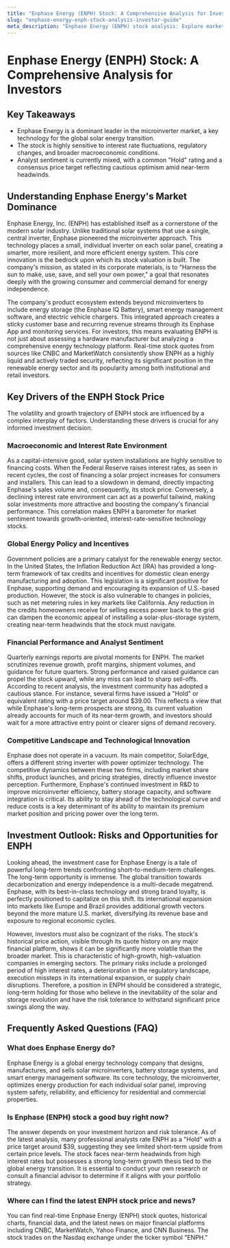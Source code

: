 ```yaml
---
title: "Enphase Energy (ENPH) Stock: A Comprehensive Analysis for Investors"
slug: "enphase-energy-enph-stock-analysis-investor-guide"
meta_description: "Enphase Energy (ENPH) stock analysis: Explore market drivers, financial outlook, and expert insights. Understand the risks & opportunities for this solar leader."
---
```


# Enphase Energy (ENPH) Stock: A Comprehensive Analysis for Investors

## Key Takeaways
* Enphase Energy is a dominant leader in the microinverter market, a key technology for the global solar energy transition.
* The stock is highly sensitive to interest rate fluctuations, regulatory changes, and broader macroeconomic conditions.
* Analyst sentiment is currently mixed, with a common "Hold" rating and a consensus price target reflecting cautious optimism amid near-term headwinds.

## Understanding Enphase Energy's Market Dominance
Enphase Energy, Inc. (ENPH) has established itself as a cornerstone of the modern solar industry. Unlike traditional solar systems that use a single, central inverter, Enphase pioneered the microinverter approach. This technology places a small, individual inverter on each solar panel, creating a smarter, more resilient, and more efficient energy system. This core innovation is the bedrock upon which its stock valuation is built. The company's mission, as stated in its corporate materials, is to "Harness the sun to make, use, save, and sell your own power," a goal that resonates deeply with the growing consumer and commercial demand for energy independence.

The company's product ecosystem extends beyond microinverters to include energy storage (the Enphase IQ Battery), smart energy management software, and electric vehicle chargers. This integrated approach creates a sticky customer base and recurring revenue streams through its Enphase App and monitoring services. For investors, this means evaluating ENPH is not just about assessing a hardware manufacturer but analyzing a comprehensive energy technology platform. Real-time stock quotes from sources like CNBC and MarketWatch consistently show ENPH as a highly liquid and actively traded security, reflecting its significant position in the renewable energy sector and its popularity among both institutional and retail investors.

## Key Drivers of the ENPH Stock Price
The volatility and growth trajectory of ENPH stock are influenced by a complex interplay of factors. Understanding these drivers is crucial for any informed investment decision.

### Macroeconomic and Interest Rate Environment
As a capital-intensive good, solar system installations are highly sensitive to financing costs. When the Federal Reserve raises interest rates, as seen in recent cycles, the cost of financing a solar project increases for consumers and installers. This can lead to a slowdown in demand, directly impacting Enphase's sales volume and, consequently, its stock price. Conversely, a declining interest rate environment can act as a powerful tailwind, making solar investments more attractive and boosting the company's financial performance. This correlation makes ENPH a barometer for market sentiment towards growth-oriented, interest-rate-sensitive technology stocks.

### Global Energy Policy and Incentives
Government policies are a primary catalyst for the renewable energy sector. In the United States, the Inflation Reduction Act (IRA) has provided a long-term framework of tax credits and incentives for domestic clean energy manufacturing and adoption. This legislation is a significant positive for Enphase, supporting demand and encouraging its expansion of U.S.-based production. However, the stock is also vulnerable to changes in policies, such as net metering rules in key markets like California. Any reduction in the credits homeowners receive for selling excess power back to the grid can dampen the economic appeal of installing a solar-plus-storage system, creating near-term headwinds that the stock must navigate.

### Financial Performance and Analyst Sentiment
Quarterly earnings reports are pivotal moments for ENPH. The market scrutinizes revenue growth, profit margins, shipment volumes, and guidance for future quarters. Strong performance and raised guidance can propel the stock upward, while any miss can lead to sharp sell-offs. According to recent analysis, the investment community has adopted a cautious stance. For instance, several firms have issued a "Hold" or equivalent rating with a price target around $39.00. This reflects a view that while Enphase's long-term prospects are strong, its current valuation already accounts for much of its near-term growth, and investors should wait for a more attractive entry point or clearer signs of demand recovery.

### Competitive Landscape and Technological Innovation
Enphase does not operate in a vacuum. Its main competitor, SolarEdge, offers a different string inverter with power optimizer technology. The competitive dynamics between these two firms, including market share shifts, product launches, and pricing strategies, directly influence investor perception. Furthermore, Enphase's continued investment in R&D to improve microinverter efficiency, battery storage capacity, and software integration is critical. Its ability to stay ahead of the technological curve and reduce costs is a key determinant of its ability to maintain its premium market position and pricing power over the long term.

## Investment Outlook: Risks and Opportunities for ENPH
Looking ahead, the investment case for Enphase Energy is a tale of powerful long-term trends confronting short-to-medium-term challenges. The long-term opportunity is immense. The global transition towards decarbonization and energy independence is a multi-decade megatrend. Enphase, with its best-in-class technology and strong brand loyalty, is perfectly positioned to capitalize on this shift. Its international expansion into markets like Europe and Brazil provides additional growth vectors beyond the more mature U.S. market, diversifying its revenue base and exposure to regional economic cycles.

However, investors must also be cognizant of the risks. The stock's historical price action, visible through its quote history on any major financial platform, shows it can be significantly more volatile than the broader market. This is characteristic of high-growth, high-valuation companies in emerging sectors. The primary risks include a prolonged period of high interest rates, a deterioration in the regulatory landscape, execution missteps in its international expansion, or supply chain disruptions. Therefore, a position in ENPH should be considered a strategic, long-term holding for those who believe in the inevitability of the solar and storage revolution and have the risk tolerance to withstand significant price swings along the way.

## Frequently Asked Questions (FAQ)
### What does Enphase Energy do?
Enphase Energy is a global energy technology company that designs, manufactures, and sells solar microinverters, battery storage systems, and smart energy management software. Its core technology, the microinverter, optimizes energy production for each individual solar panel, improving system safety, reliability, and efficiency for residential and commercial properties.

### Is Enphase (ENPH) stock a good buy right now?
The answer depends on your investment horizon and risk tolerance. As of the latest analysis, many professional analysts rate ENPH as a "Hold" with a price target around $39, suggesting they see limited short-term upside from certain price levels. The stock faces near-term headwinds from high interest rates but possesses a strong long-term growth thesis tied to the global energy transition. It is essential to conduct your own research or consult a financial advisor to determine if it aligns with your portfolio strategy.

### Where can I find the latest ENPH stock price and news?
You can find real-time Enphase Energy (ENPH) stock quotes, historical charts, financial data, and the latest news on major financial platforms including CNBC, MarketWatch, Yahoo Finance, and CNN Business. The stock trades on the Nasdaq exchange under the ticker symbol "ENPH."